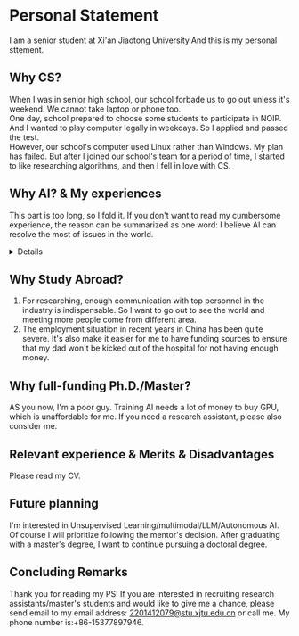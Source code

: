 # Personal Statement

I am a senior student at Xi'an Jiaotong University.And this is my personal sttement.

## Why CS?

When I was in senior high school, our school forbade us to go out unless it's weekend. We cannot take laptop or phone too.  
One day, school prepared to choose some students to participate in NOIP.
And I wanted to play computer legally in weekdays. So I applied and passed the test.  
However, our school's computer used Linux rather than Windows. My plan has failed. But after I joined our school's team for a period of time, I started to like researching algorithms, and then I fell in love with CS.  

## Why AI? & My experiences

This part is too long, so I fold it. If you don't want to read my cumbersome experience, the reason can be summarized as one word: I believe AI can resolve the most of issues in the world.

<details> 
I was born in a normal family. My parents are both low-level workers, salary is around 3000 yuan per person per month. They are all very nice person.

When I was in grade 7, my father happened a car crash, and he become a vegetable. Then my grandfather found my parents has divorced a long time ago when the court requires my family to provide the victim's family relationship, which is unacceptable for him since his relatively conservative ideas. In extreme sadness and anger, he was paralyzed and passed away soon after.

The driver who caused the accident is unable to pay compensation, we only get a meager amount of money. My grandmother has cardiopathy, and we did not have enough money to hire a support worker, so my mother have to undertake the task of taking care of my father. For that, she resigned.

We began to worry about our daily food and my tuition fees. No one lend us money since they don't believe we would be able to pay back the debt. We sold our house to pay for my father's surgery, and my maternal grandparent used all of their old-age pension to support us. Fortunately, we passed that time.

After that, I start to be able to see the suffering in society. I saw migrant workers kneeling and begging the boss to pay their wages. I heard the cries of the elderly person whose spine was broken due to petitioning. I smelled the stench of the homeless man who had to live in unfinished building. I touched the tears of those who were laid off in the wave of unemployment. I found there are so much pain in this world, but I knew nothing before.

All of these are not simple issues. They are caused by multiple underlying issues(e.g:imbalance between government and citizen power, shortcomings in productivity development, backward cultural level and ideological concepts of citizens), which cannot be solved by promulgating a law,fighting a war,changing a leader, overthrow a government, even adopting a new regime. We need more high-level talents, and do not use too much resource.

This makes AI&robots become a excellent options. You need about 100k dollar and 20 years to bring up a person, but you only need 2000$ and less than one week to train a GPT4ALL/LLaMA, which can complete almost all kinds of works that can be done on computer. You need 1000$ per month to hire a cook, and one cook robot's price is 500$. AI is an perfect tool that can complete extremely complex tasks while maintaining a certain degree of controllability. It does not have its own needs, and with proper training, it can serve the people and never engage in corruption. It can increase the productivity dramatically and distribute material wealth fairly, then can we truly liberate all those in distress.

</details>

## Why Study Abroad?

1. For researching, enough communication with top personnel in the industry is indispensable. So I want to go out to see the world and meeting more people come from different area.
2. The employment situation in recent years in China has been quite severe. It's also make it easier for me to have funding sources to ensure that my dad won't be kicked out of the hospital for not having enough money.

## Why full-funding Ph.D./Master?

AS you now, I'm a poor guy. Training AI needs a lot of money to buy GPU, which is unaffordable for me. If you need a research assistant, please also consider me.

## Relevant experience & Merits & Disadvantages

Please read my CV.

## Future planning

I'm interested in Unsupervised Learning/multimodal/LLM/Autonomous AI. Of course I will prioritize following the mentor's decision. After graduating with a master's degree, I want to continue pursuing a doctoral degree.

## Concluding Remarks

Thank you for reading my PS! If you are interested in recruiting research assistants/master's students and would like to give me a chance, please send email to my email address: <2201412079@stu.xjtu.edu.cn> or call me. My phone number is:+86-15377897946.
